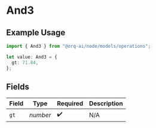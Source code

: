 # And3

## Example Usage

```typescript
import { And3 } from "@orq-ai/node/models/operations";

let value: And3 = {
  gt: 71.84,
};
```

## Fields

| Field              | Type               | Required           | Description        |
| ------------------ | ------------------ | ------------------ | ------------------ |
| `gt`               | *number*           | :heavy_check_mark: | N/A                |